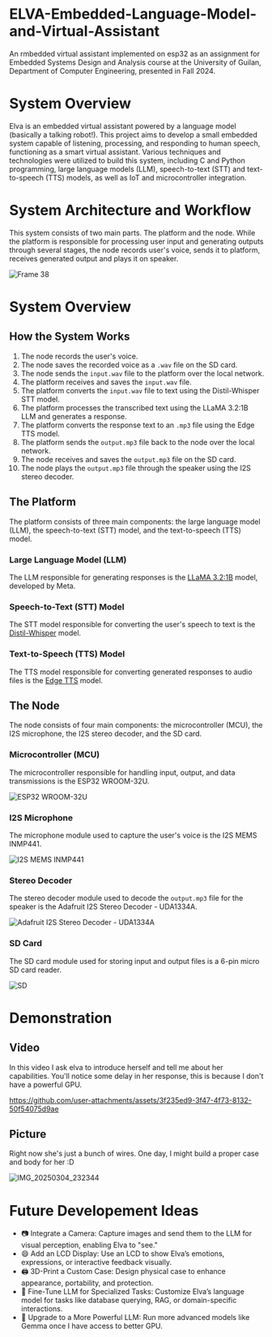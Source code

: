 # ELVA-Embedded-Language-Model-and-Virtual-Assistant
An rmbedded virtual assistant implemented on esp32 as an assignment for Embedded Systems Design and Analysis course at the University of Guilan, Department of Computer Engineering, presented in Fall 2024.


# System Overview
Elva is an embedded virtual assistant powered by a language model (basically a talking robot!). This project aims to develop a small embedded system capable of listening, processing, and responding to human speech, functioning as a smart virtual assistant. Various techniques and technologies were utilized to build this system, including C and Python programming, large language models (LLM), speech-to-text (STT) and text-to-speech (TTS) models, as well as IoT and microcontroller integration.


# System Architecture and Workflow
This system consists of two main parts. The platform and the node. While the platform is responsible for processing user input and generating outputs through several stages, the node records user's voice, sends it to platform, receives generated output and plays it on speaker.

![Frame 38](https://github.com/user-attachments/assets/704e7ea3-8f7f-46b4-81cc-8361a426b699)

# System Overview

## How the System Works

1. The node records the user's voice.
2. The node saves the recorded voice as a `.wav` file on the SD card.
3. The node sends the `input.wav` file to the platform over the local network.
4. The platform receives and saves the `input.wav` file.
5. The platform converts the `input.wav` file to text using the Distil-Whisper STT model.
6. The platform processes the transcribed text using the LLaMA 3.2:1B LLM and generates a response.
7. The platform converts the response text to an `.mp3` file using the Edge TTS model.
8. The platform sends the `output.mp3` file back to the node over the local network.
9. The node receives and saves the `output.mp3` file on the SD card.
10. The node plays the `output.mp3` file through the speaker using the I2S stereo decoder.

## The Platform

The platform consists of three main components: the large language model (LLM), the speech-to-text (STT) model, and the text-to-speech (TTS) model.

### Large Language Model (LLM)
The LLM responsible for generating responses is the [LLaMA 3.2:1B](https://huggingface.co/meta-llama/Llama-3.2-1B) model, developed by Meta.

### Speech-to-Text (STT) Model
The STT model responsible for converting the user's speech to text is the [Distil-Whisper](https://huggingface.co/openai/whisper-small) model.

### Text-to-Speech (TTS) Model
The TTS model responsible for converting generated responses to audio files is the [Edge TTS](https://huggingface.co/spaces/innoai/Edge-TTS-Text-to-Speech) model.

## The Node

The node consists of four main components: the microcontroller (MCU), the I2S microphone, the I2S stereo decoder, and the SD card.

### Microcontroller (MCU)
The microcontroller responsible for handling input, output, and data transmissions is the ESP32 WROOM-32U.

![ESP32 WROOM-32U](https://github.com/user-attachments/assets/8a7afb32-e783-4733-aa07-3c4196477602)

### I2S Microphone
The microphone module used to capture the user's voice is the I2S MEMS INMP441.

![I2S MEMS INMP441](https://github.com/user-attachments/assets/5907bd88-85b9-4ac5-9add-234825dd9830)

### Stereo Decoder
The stereo decoder module used to decode the `output.mp3` file for the speaker is the Adafruit I2S Stereo Decoder - UDA1334A.

![Adafruit I2S Stereo Decoder - UDA1334A](https://github.com/user-attachments/assets/051d9a0c-c388-406a-a58f-0f2c20ce686d)

### SD Card
The SD card module used for storing input and output files is a 6-pin micro SD card reader.

![SD](https://github.com/user-attachments/assets/83326721-7cf7-466b-97e6-b79493da2bb5)

# Demonstration

## Video
In this video I ask elva to introduce herself and tell me about her capabilities.
You'll notice some delay in her response, this is because I don't have a powerful GPU.

https://github.com/user-attachments/assets/3f235ed9-3f47-4f73-8132-50f54075d9ae

## Picture
Right now she's just a bunch of wires. One day, I might build a proper case and body for her :D

![IMG_20250304_232344](https://github.com/user-attachments/assets/22589383-e088-44a5-a1cf-9f9475034f49)

# Future Developement Ideas
* 📷 Integrate a Camera: Capture images and send them to the LLM for visual perception, enabling Elva to "see."
* 😄 Add an LCD Display: Use an LCD to show Elva’s emotions, expressions, or interactive feedback visually.
* 🖨️ 3D-Print a Custom Case: Design physical case to enhance appearance, portability, and protection.
* 🧠 Fine-Tune LLM for Specialized Tasks: Customize Elva’s language model for tasks like database querying, RAG, or domain-specific interactions.
* 🚀 Upgrade to a More Powerful LLM: Run more advanced models like Gemma once I have access to better GPU.
